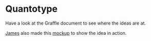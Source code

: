 Quantotype
==========================================

Have a look at the Graffle document to see where the ideas are at.

[James](https://twitter.com/jamespilcher78) also made this [mockup](http://jsbin.com/jixik/11/edit) to show the idea in action.
